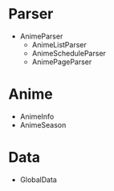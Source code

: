 # Parser
- AnimeParser
   - AnimeListParser
   - AnimeScheduleParser
   - AnimePageParser

# Anime
- AnimeInfo
- AnimeSeason

# Data
- GlobalData
